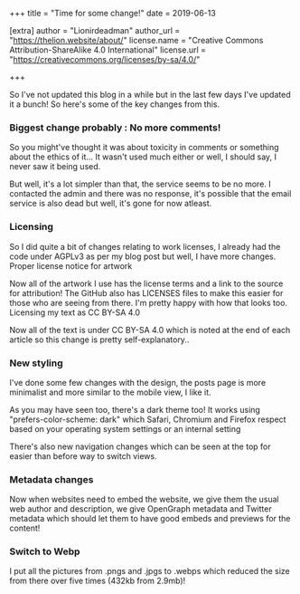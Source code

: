 +++
title = "Time for some change!"
date = 2019-06-13

[extra]
author = "Lionirdeadman"
author_url = "https://thelion.website/about/"
license.name = "Creative Commons Attribution-ShareAlike 4.0 International"
license.url = "https://creativecommons.org/licenses/by-sa/4.0/"
 
+++

So I've not updated this blog in a while but in the last few days I've updated it a bunch! So here's some of the key changes from this.
<!-- more -->
### Biggest change probably : No more comments!
So you might've thought it was about toxicity in comments or something about the ethics of it... It wasn't used much either or well, I should say, I never saw it being used.

But well, it's a lot simpler than that, the service seems to be no more. I contacted the admin and there was no response, it's possible that the email service is also dead but well, it's gone for now atleast.

### Licensing

So I did quite a bit of changes relating to work licenses, I already had the code under AGPLv3 as per my blog post but well, I have more changes.
Proper license notice for artwork

Now all of the artwork I use has the license terms and a link to the source for attribution! The GitHub also has LICENSES files to make this easier for those who are seeing from there. I'm pretty happy with how that looks too.
Licensing my text as CC BY-SA 4.0

Now all of the text is under CC BY-SA 4.0 which is noted at the end of each article so this change is pretty self-explanatory..

### New styling

I've done some few changes with the design, the posts page is more minimalist and more similar to the mobile view, I like it.

As you may have seen too, there's a dark theme too! It works using "prefers-color-scheme: dark" which Safari, Chromium and Firefox respect based on your operating system settings or an internal setting

There's also new navigation changes which can be seen at the top for easier than before way to switch views.

### Metadata changes

Now when websites need to embed the website, we give them the usual web author and description, we give OpenGraph metadata and Twitter metadata which should let them to have good embeds and previews for the content!

### Switch to Webp

I put all the pictures from .pngs and .jpgs to .webps which reduced the size from there over five times (432kb from 2.9mb)!

